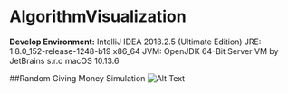# AlgorithmVisualization

**Develop Environment:**
IntelliJ IDEA 2018.2.5 (Ultimate Edition)
JRE: 1.8.0_152-release-1248-b19 x86_64
JVM: OpenJDK 64-Bit Server VM by JetBrains s.r.o
macOS 10.13.6

##Random Giving Money Simulation
![Alt Text](https://github.com/yinliren/AlgorithmVisualization/blob/master/src/RandomMoneyGiving/RandomGivingMoney.gif)
